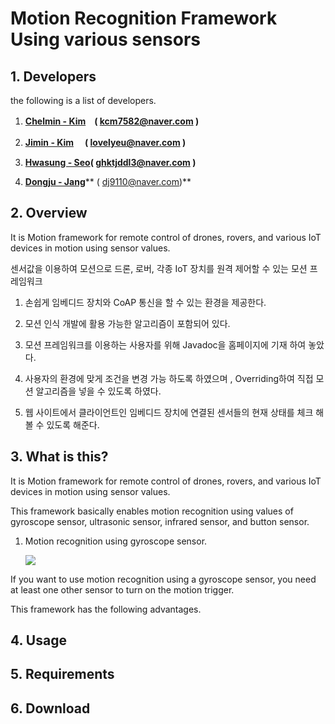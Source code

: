# Motion Recognition Framework Using various sensors

## 1. **Developers**

the following is a list of developers.

1. [**Chelmin - Kim**](https://github.com/cheolmin-Kim)　**\( kcm7582@naver.com \)**

2. [**Jimin - Kim**](https://github.com/SmileJM) 　**\( lovelyeu@naver.com \)**

3. [**Hwasung - Seo**](https://github.com/Marsseo)**\( ghktjddl3@naver.com \)**

4. [**Dongju - Jang**](https://github.com/Jdongju)** \( dj9110@naver.com\)**

## 2. Overview

It is Motion framework for remote control of drones, rovers, and various IoT devices in motion using sensor values.

센서값을 이용하여 모션으로 드론, 로버, 각종 IoT 장치를 원격 제어할 수 있는 모션 프레임워크

1. 손쉽게 임베디드 장치와 CoAP 통신을 할 수 있는 환경을 제공한다.

2. 모션 인식 개발에 활용 가능한 알고리즘이 포함되어 있다.

3. 모션 프레임워크를 이용하는 사용자를 위해 Javadoc을 홈페이지에 기재 하여 놓았다.

4. 사용자의 환경에 맞게 조건을 변경 가능 하도록 하였으며 , Overriding하여 직접 모션 알고리즘을 넣을 수 있도록 하였다.

5. 웹 사이트에서 클라이언트인 임베디드 장치에 연결된 센서들의 현재 상태를 체크 해볼 수 있도록 해준다.

## 3. What is this?

It is Motion framework for remote control of drones, rovers, and various IoT devices in motion using sensor values.

This framework basically enables motion recognition using values of gyroscope sensor, ultrasonic sensor, infrared sensor, and button sensor.

1. Motion recognition using gyroscope sensor.

   ![](http://cfile7.uf.tistory.com/image/2445F4395733FF872C8DD9)

If you want to use motion recognition using a gyroscope sensor, you need at least one other sensor to turn on the motion trigger.

This framework has the following advantages.

## 4. Usage

## 5. Requirements

## 6. Download



